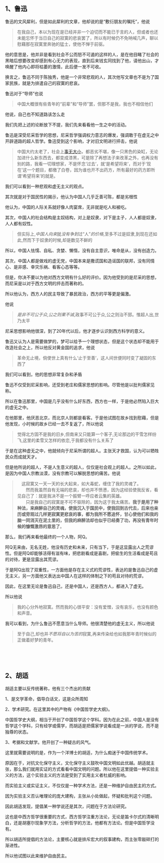 <h2>1、鲁迅</h2><p data-pid="3Ndb1H1q">鲁迅的文风犀利，但是如此犀利的文章，他却说的是“敷衍朋友的嘱托”，他说</p><blockquote data-pid="NehFzI5i">在我自己，本以为现在是已经并非一个迫切而不能已于言的人，但或者也还未能忘怀于当日自己的寂寞的悲哀罢了，所以有时候仍不免呐喊几声，聊以慰藉那在寂寞里奔驰的猛士，使他不惮于前驱。</blockquote><p data-pid="cK3PBdgW">他的意思是，他并非是看到社会不公而怒不可遏的这样的人，是在他目睹了社会的黑暗后想要改变却感到有心无力的表现，直到后来钱玄同找到了他，请他出山，才唤醒了他内心即将枯萎的激情，此后便一发不可收。</p><p data-pid="wj4ffByl">换言之，鲁迅不同于陈独秀，他是一个非常悲观的人，其次他写文章也不是为了国家民族，就是为排遣自己的寂寞的悲哀。</p><p data-pid="-kitEHru">鲁迅对于“导师”也说</p><blockquote data-pid="cnNiYPL5">中国大概很有些青年的“前辈”和“导师”罢，但那不是我，我也不相信他们</blockquote><p data-pid="KNR6QUQ0">他说，自己也不知道路该怎么走</p><p data-pid="CUb3ER6V">我们先把上述的论断放下不提，我们先来看看他一生之中的活动。</p><p data-pid="51GhNscI">鲁迅是深受尼采哲学的思想，尼采哲学强调权力意志的爆发，强调敢于在虚无之中开辟道路的超人哲学。鲁迅受到这个影响，才对旧文明进行抨击，他说</p><blockquote data-pid="ypav9rYg">中国大约太老了，社会上<a href="http://link.zhihu.com/?target=https%3A//www.jinju8.com/ju/imhy%23swdx" class=" wrap external" target="_blank" rel="nofollow noreferrer">事无大小</a>，都恶劣不堪，像一只黑色的染缸，无论加进什么新东西去，都变成漆黑，可是除了再想法子来改革之外，也再没有别的路，我看一切理想家，不是怀念‘过去’，就‘是希望将来’，而对于‘现在’这一个题目，都缴了白卷，因为谁也开不出药方，所有最好的药方即所谓‘希望将来’的就是。</blockquote><p data-pid="LvInEWxA">我们可以看到一种悲观和虚无主义的观点。</p><p data-pid="dbEvVTyZ">其次就是对于国民性的揭示，他认为中国人几乎乏善可陈，都是劣根性</p><p data-pid="e9A-f2FR">他认为，中国的人际关系就好像人肉宴席，无非就是吃人和被吃。</p><p data-pid="ksiHJG_1">其次，中国人的社会结构是主奴结构，对上是奴隶，对下是主子，人人都是奴隶，人人都有奴性。</p><blockquote data-pid="XkiVhF5A">但实际上,<i>中国人向来</i>就<i>没有争到</i>过“人”<i>的价格</i>,至多不过是奴隶,到现在还如此,然而下于奴隶的时候,却是数见不鲜的</blockquote><p data-pid="Gw55yAFw">所以，中国人怯懦、自私、贪婪、懒惰，没有自主意识，唯命是从，没有创造力。</p><p data-pid="TIV3WlGM">其次，中国人都是做戏的虚无党，中国本来是撒谎国和造谣国的联邦，没有同情心、是非感、幸灾乐祸、看客心态等等。</p><p data-pid="rSrJuuhI">但是，你决不要以为他对西方文明有什么好的评价。因为他受到的是尼采的思想，而尼采是以对于西方文明的抨击而著称的。</p><p data-pid="9Q9QPOmj">所以他认为，西方人的民主导致了暴民政治，西方的平等更是偏激。</p><p data-pid="5ivIr9Nn">他说</p><blockquote data-pid="RqnBH8px"><i>是非不可公于众</i>,<i>公之则果不诚</i>,政事不可公于众,公之则治不郅。惟超人出,世乃太平</blockquote><p data-pid="aTfHXOxq">尼采思想影响他很深，到了20年代以后，他才逐步认识到西方科学的意义。</p><p data-pid="P5NvaruB">鲁迅又认为人是需要做梦的，梦可以给予一个理想状态，但是这个状态却不能用于改造社会之上，所以他反对黄金国的追求，他说</p><blockquote data-pid="Pqh0_S-v">革命无止境，倘使世上真有什么‘止于至善’，这人间世便同时变了凝固的东西了</blockquote><p data-pid="GcbSa7uk">我们可以看到，他的思想非常复杂和矛盾</p><p data-pid="aX7_NQo8">鲁迅不仅受到尼采影响，还受到老庄和儒家思想的影响。尽管他是以批判儒家见称。</p><p data-pid="UUR8beua">所以在鲁迅那里，中国是几乎没有什么好东西，西方也一样，于是他必然陷入巨大的虚无之中。</p><p data-pid="Wr_1tdfm">在他那里，他厌恶北京，而北京人则都是看客。于是他试图在故乡找到慰藉，但是他发现，小时候的故乡已经一去不复返了，所以他说</p><blockquote data-pid="SPfcHI2K">觉得北方固不是我的旧乡,但南来又只能算一个客子,无论那边的干雪怎样纷飞,这里的柔雪又怎样的依恋,于我都没有什么关系了</blockquote><p data-pid="f9inhvfI">于是在这种虚无之中，他就倾向于尼采所谓的超人。主张天才救国，认为可以牺牲民众而成就天才。</p><p data-pid="EDlxImuW">但是他所说的超人，不是人生意义的超人，仅仅是社会观上的超人。之所以如此，是因为中国人宗教淡漠，没有宗教可以解脱思想的痛苦。他说</p><blockquote data-pid="2fbGc6Df">　这寂寞又一天一天的长大起来，如大毒蛇，缠住了我的灵魂了。<br>　　然而我虽然自有无端的悲哀，却也并不愤懑，因为这经验使我反省，看见自己了：就是我决不是一个振臂一呼应者云集的英雄。<br>　　只是我自己的寂寞是不可不驱除的，因为这于我太痛苦。<b>我于是用了种种法，来麻醉自己的灵魂，使我沉入于国民中，使我回到古代去，后来也亲历或旁观过几样更寂寞更悲哀的事，都为我所不愿追怀，甘心使他们和我的脑一同消灭在泥土里的，但我的麻醉法却也似乎已经奏了功，再没有青年时候的慷慨激昂的意思了</b>。</blockquote><p data-pid="CW8ep1AQ">那么，我们再来看他最终的一个人物，阿Q。</p><p data-pid="S6OD1CgG">阿Q无来由，无名无姓，他没有历史和未来，只有当下，于是这显露出人之荒谬性。但是阿Q却能够活得有滋有味，把悲剧看成是喜剧，把偷生的生活看成是苟且的对待，更是显露出其荒谬。</p><p data-pid="AQ8zE1aY">于是阿Q出现了双重性，一方面他是存在主义式的荒谬性，表达的是鲁迅自己的虚无主义，另一方面他又表达出中国人在这样的体制之下的苟且对待的荒谬。</p><p data-pid="YF2zhmFL">因此，在这里无论是鲁迅自己，还是中国人，还是西方人，都进入了虚无。</p><p data-pid="BIe_VwNq">所以他说</p><blockquote data-pid="wcDddoaX">我的心分外地寂寞。然而我的心很平安：没有爱憎，没有哀乐，也没有颜色和声音。</blockquote><p data-pid="keeuGL1K">我可以看到，为什么鲁迅不愿意当什么导师。他很清楚他的虚无主义，所以他说</p><blockquote data-pid="Xd1JaPlb">至于自己,却也并<i>不愿将自以为苦的</i>寂寞,再来传染给也如我那年青时候似的正做着好梦的青年。</blockquote><p><br></p><p><br></p><h2>2、胡适</h2><p data-pid="Vis-t7Ij">胡适主要以反传统著称，他有三个杰出的贡献</p><p data-pid="AXBOnoRT">1、是文学革命，倡导白话文，这是众所周知</p><p data-pid="y5KcTad7">2、学术研究。在这里其中的产物有《中国哲学史大纲》。</p><p data-pid="dZ8vBXaG">中国哲学史大纲，相当于开创了中国哲学这个学科。因为在此之前，中国人是没有哲学这个学科，只有经学或儒学，而胡适是把儒家学说看成是一派的学说，而不是独尊的状态。</p><p data-pid="LadcfaTZ">3、考据和文献学。他开创了一种疑古的风气。</p><p data-pid="xbBKloDA">这里就需要说明的是，作为一个洋博士的胡适，为什么痴迷于中国传统学术。</p><p data-pid="6Q3W-n1d">原因在于，对抗文化保守主义，文化保守主义鼓吹中国文明如此优越。胡适就主张，那么我们就用实证的方式看看中国文明的问题。所以他在这里提倡一种实验主义的方法，这个实验主义的方法是受到了实用主义者杜威的影响。</p><p data-pid="37bXIjBX">而实验主义或实证主义，不仅仅是一种学术方法，还是一种维护自由民主的方式。</p><p data-pid="RU7_2eL-">因为实验主义否认唯理论的庞大建构，主张从小处做起，怀疑和批判这个问题。</p><p data-pid="qyYuTCbC">因此胡适发现，提倡某一种学说还是其次，问题在于方法论研究。</p><p data-pid="Lb97Y5fx">这也是中西方哲学很重要的方式，西方哲学注重方法论，无论是笛卡尔式的清晰明白，还是胡塞尔现象学方法，分析哲学的方法，他都有方法论。但是中国哲学没有。</p><p data-pid="1Z6sdmot">所以胡适所提倡的方法论，主要核心就是排斥宏大的叙事建构，而主张零敲碎打的渐进性。</p><p data-pid="GUy9B8NL">所以他试图以此来维护自由民主。</p><p></p>